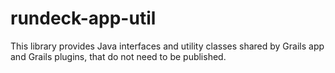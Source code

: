 # rundeck-app-util

This library provides Java interfaces and utility classes 
shared by Grails app and Grails plugins, that do not need to be published.